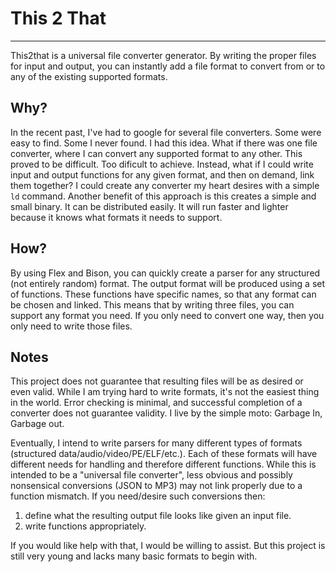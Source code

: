 # This 2 That
---
This2that is a universal file converter generator. By writing the proper files for input and output, 
you can instantly add a file format to convert from or to any of the existing supported formats.

## Why?
In the recent past, I've had to google for several file converters. Some were easy to find. Some I never found.
I had this idea. What if there was one file converter, where I can convert any supported format to any other.
This proved to be difficult. Too dificult to achieve. Instead, what if I could write input and output functions
for any given format, and then on demand, link them together? I could create any converter my heart desires with a simple `ld` command.
Another benefit of this approach is this creates a simple and small binary. It can be distributed easily. It will run faster and lighter because
it knows what formats it needs to support.

## How?
By using Flex and Bison, you can quickly create a parser for any structured (not entirely random) format.
The output format will be produced using a set of functions. These functions have specific names, so that any format can be chosen and linked.
This means that by writing three files, you can support any format you need. If you only need to convert one way, then you only need to write those files.

## Notes
This project does not guarantee that resulting files will be as desired or even valid. While I am trying hard to write formats, it's not the easiest thing in the world.
Error checking is minimal, and successful completion of a converter does not guarantee validity. I live by the simple moto: Garbage In, Garbage out.


Eventually, I intend to write parsers for many different types of formats (structured data/audio/video/PE/ELF/etc.).
Each of these formats will have different needs for handling and therefore different functions. While this is intended to be a "universal file converter",
less obvious and possibly nonsensical conversions (JSON to MP3) may not link properly due to a function mismatch.
If you need/desire such conversions then:

1. define what the resulting output file looks like given an input file.
2. write functions appropriately.

If you would like help with that, I would be willing to assist. 
But this project is still very young and lacks many basic formats to begin with.

